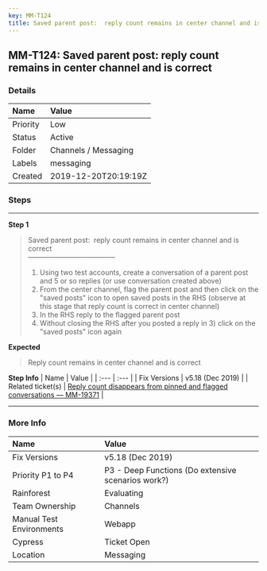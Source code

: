 ```yaml
---
key: MM-T124
title: Saved parent post:  reply count remains in center channel and is correct
---
```


## MM-T124: Saved parent post: reply count remains in center channel and is correct

### Details

| Name     | Value                |
| :------- | :------------------- |
| Priority | Low                  |
| Status   | Active               |
| Folder   | Channels / Messaging |
| Labels   | messaging            |
| Created  | 2019-12-20T20:19:19Z |

### Steps

<hr/>

**Step 1**

> <article>Saved parent post: &nbsp;reply count remains in center channel and is correct<br>–––––––––––––––––––––––––<ol><li>Using two test accounts, create a conversation of a parent post and 5 or so replies (or use conversation created above)</li><li>From the center channel, flag the parent post and then click on the "saved posts" icon to open saved posts in the RHS (observe at this stage that reply count is correct in center channel)</li><li>In the RHS reply to the flagged parent post</li><li>Without closing the RHS after you posted a reply in 3) click on the "saved posts" icon again</li></ol></article>

**Expected**

> <article>Reply count remains in center channel and is correct</article>

**Step Info**
| Name | Value |
| :--- | :--- |
| Fix Versions | v5.18 (Dec 2019) |
| Related ticket(s) | <a href="https://mattermost.atlassian.net/browse/MM-19371">Reply count disappears from pinned and flagged conversations — MM-19371</a> |

<hr/>

### More Info

| Name                     | Value                                              |
| :----------------------- | :------------------------------------------------- |
| Fix Versions             | v5.18 (Dec 2019)                                   |
| Priority P1 to P4        | P3 - Deep Functions (Do extensive scenarios work?) |
| Rainforest               | Evaluating                                         |
| Team Ownership           | Channels                                           |
| Manual Test Environments | Webapp                                             |
| Cypress                  | Ticket Open                                        |
| Location                 | Messaging                                          |
